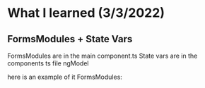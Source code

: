 # What I learned (3/3/2022)

## FormsModules + State Vars

FormsModules are in the main component.ts State vars are in the components ts
file ngModel

here is an example of it FormsModules:

```

```
